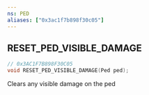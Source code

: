 ```yaml
---
ns: PED
aliases: ["0x3ac1f7b898f30c05"]
---
```

## RESET_PED_VISIBLE_DAMAGE

```c
// 0x3AC1F7B898F30C05
void RESET_PED_VISIBLE_DAMAGE(Ped ped);
```

Clears any visible damage on the ped

